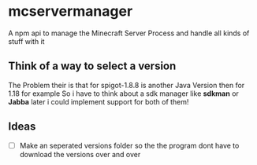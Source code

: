# mcservermanager

A npm api to manage the Minecraft Server Process and handle all kinds of stuff with it

## Think of a way to select a version

The Problem their is that for spigot-1.8.8 is another Java Version then for 1.18 for example
So i have to think about a sdk manager like **sdkman** or **Jabba** later i could implement
support for both of them!

## Ideas

- [ ] Make an seperated versions folder so the the program dont have to download the versions over and over
